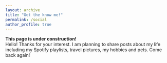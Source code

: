 ```yaml
---
layout: archive
title: "Get the know me!"
permalink: /social
author_profile: true
---
```


**This page is under construction!**     
Hello! Thanks for your interest. I am planning to share posts about my life including my Spotify playlists, travel pictures, my hobbies and pets. Come back again!
